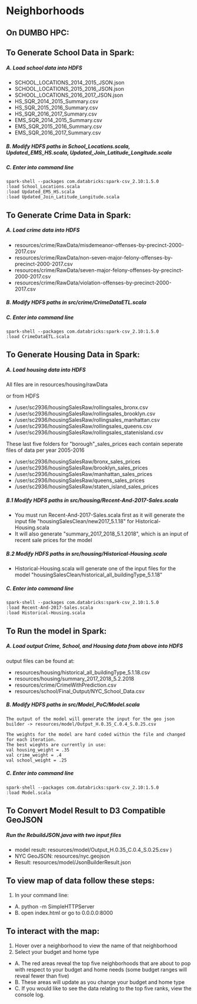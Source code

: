 # Neighborhoods

## On DUMBO HPC:
## To Generate School Data in Spark:

##### A. Load school data into HDFS
- SCHOOL_LOCATIONS_2014_2015_JSON.json
- SCHOOL_LOCATIONS_2015_2016_JSON.json
- SCHOOL_LOCATIONS_2016_2017_JSON.json
- HS_SQR_2014_2015_Summary.csv
- HS_SQR_2015_2016_Summary.csv
- HS_SQR_2016_2017_Summary.csv
- EMS_SQR_2014_2015_Summary.csv
- EMS_SQR_2015_2016_Summary.csv
- EMS_SQR_2016_2017_Summary.csv

##### B. Modify HDFS paths in School_Locations.scala, Updated_EMS_HS.scala, Updated_Join_Latitude_Longitude.scala

##### C. Enter into command line
```module load spark
spark-shell --packages com.databricks:spark-csv_2.10:1.5.0
:load School_Locations.scala
:load Updated_EMS_HS.scala
:load Updated_Join_Latitude_Longitude.scala
```

## To Generate Crime Data in Spark:
##### A. Load crime data into HDFS
- resources/crime/RawData/misdemeanor-offenses-by-precinct-2000-2017.csv
- resources/crime/RawData/non-seven-major-felony-offenses-by-precinct-2000-2017.csv
- resources/crime/RawData/seven-major-felony-offenses-by-precinct-2000-2017.csv
- resources/crime/RawData/violation-offenses-by-precinct-2000-2017.csv

##### B. Modify HDFS paths in src/crime/CrimeDataETL.scala

##### C. Enter into command line
```module load spark
spark-shell --packages com.databricks:spark-csv_2.10:1.5.0
:load CrimeDataETL.scala
```
## To Generate Housing Data in Spark:
##### A. Load housing data into HDFS
  
  All files are in resources/housing/rawData
  
  or from HDFS
- /user/sc2936/housingSalesRaw/rollingsales_bronx.csv
- /user/sc2936/housingSalesRaw/rollingsales_brooklyn.csv
- /user/sc2936/housingSalesRaw/rollingsales_manhattan.csv
- /user/sc2936/housingSalesRaw/rollingsales_queens.csv
- /user/sc2936/housingSalesRaw/rollingsales_statenisland.csv

These last five folders for "borough"_sales_prices each contain seperate files of data per year 2005-2016
- /user/sc2936/housingSalesRaw/bronx_sales_prices
- /user/sc2936/housingSalesRaw/brooklyn_sales_prices
- /user/sc2936/housingSalesRaw/manhattan_sales_prices
- /user/sc2936/housingSalesRaw/queens_sales_prices
- /user/sc2936/housingSalesRaw/staten_island_sales_prices

##### B.1 Modify HDFS paths in src/housing/Recent-And-2017-Sales.scala
 - You must run Recent-And-2017-Sales.scala first as it will generate the input file "housingSalesClean/new2017_5.1.18" for Historical-Housing.scala
  - It will also generate "summary_2017_2018_5.1.2018", which is an input of recent sale prices for the model
##### B.2 Modify HDFS paths in src/housing/Historical-Housing.scala
  - Historical-Housing.scala will generate one of the input files for the model "housingSalesClean/historical_all_buildingType_5.1.18"
  
##### C. Enter into command line
```module load spark
spark-shell --packages com.databricks:spark-csv_2.10:1.5.0
:load Recent-And-2017-Sales.scala
:load Historical-Housing.scala
```

## To Run the model in Spark:
##### A. Load output Crime, School, and Housing data from above into HDFS
output files can be found at:
- resources/housing/historical_all_buildingType_5.1.18.csv
- resources/housing/summary_2017_2018_5.2.2018
- resources/crime/CrimeWithPrediction.csv
- resources/school/Final_Output/NYC_School_Data.csv

##### B. Modify HDFS paths in src/Model_PoC/Model.scala
    The output of the model will generate the input for the geo json builder -> resources/model/Output_H.0.35_C.0.4_S.0.25.csv
    
    The weights for the model are hard coded within the file and changed for each iteration.
    The best wieghts are currently in use:
    val housing_weight = .35
    val crime_weight = .4
    val school_weight = .25
    
##### C. Enter into command line
```module load spark
spark-shell --packages com.databricks:spark-csv_2.10:1.5.0
:load Model.scala
```
## To Convert Model Result to D3 Compatible GeoJSON
##### Run the RebuildJSON.java with two input files 
- model result: resources/model/Output_H.0.35_C.0.4_S.0.25.csv )
- NYC GeoJSON: resources/nyc.geojson
- Result: resources/model/JsonBuilderResult.json

## To view map of data follow these steps:
1. In your command line:
- A. python -m SimpleHTTPServer
- B. open index.html or go to 0.0.0.0:8000

## To interact with the map:
1. Hover over a neighborhood to view the name of that neighborhood
2. Select your budget and home type
- A. The red areas reveal the top five neighborhoods that are about to pop with respect to your budget and home needs (some budget ranges will reveal fewer than five)
- B. These areas will update as you change your budget and home type
- C. If you would like to see the data relating to the top five ranks, view the console log.
